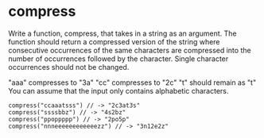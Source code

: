 # compress

Write a function, compress, that takes in a string as an argument. The function should return a compressed version of the string where consecutive occurrences of the same characters are compressed into the number of occurrences followed by the character. Single character occurrences should not be changed.

"aaa" compresses to "3a"
"cc" compresses to "2c"
"t" should remain as "t"
You can assume that the input only contains alphabetic characters.

```
compress("ccaaatsss") // -> "2c3at3s"
compress("ssssbbz") // -> "4s2bz"
compress("ppoppppp") // -> "2po5p"
compress("nnneeeeeeeeeeeezz") // -> "3n12e2z"
```
